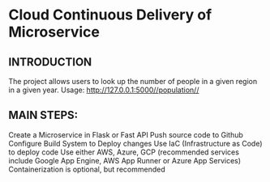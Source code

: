 # Cloud Continuous Delivery of Microservice

## INTRODUCTION
The project allows users to look up the number of people in a given region in a given year.
Usage: [http://127.0.0.1:5000//population/<region>/<year>](http://127.0.0.1:5000//population/<region>/<year>)


## MAIN STEPS:
Create a Microservice in Flask or Fast API
Push source code to Github
Configure Build System to Deploy changes
Use IaC (Infrastructure as Code) to deploy code
Use either AWS, Azure, GCP (recommended services include Google App Engine, AWS App Runner or Azure App Services)
Containerization is optional, but recommended
